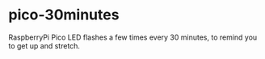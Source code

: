 # pico-30minutes
RaspberryPi Pico LED flashes a few times every 30 minutes, to remind you to get up and stretch.
